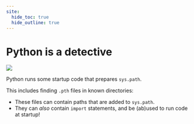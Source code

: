 ```yaml
---
site:
  hide_toc: true
  hide_outline: true
---
```


# Python is a detective

![](#tip:import-insane)

Python runs some startup code that prepares `sys.path`.

This includes finding `.pth` files in known directories:

- These files can contain paths that are added to `sys.path`.
- They can _also_ contain `import` statements, and be (ab)used to run code at startup!

